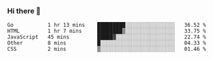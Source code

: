 ### Hi there 👋

<!--
**KLXLjun/KLXLjun** is a ✨ _special_ ✨ repository because its `README.md` (this file) appears on your GitHub profile.

Here are some ideas to get you started:

- 🔭 I’m currently working on ...
- 🌱 I’m currently learning ...
- 👯 I’m looking to collaborate on ...
- 🤔 I’m looking for help with ...
- 💬 Ask me about ...
- 📫 How to reach me: ...
- 😄 Pronouns: ...
- ⚡ Fun fact: ...
-->

<!--START_SECTION:waka-->
```text
Go           1 hr 13 mins    █████████░░░░░░░░░░░░░░░░   36.52 % 
HTML         1 hr 7 mins     ████████▒░░░░░░░░░░░░░░░░   33.75 % 
JavaScript   45 mins         █████▓░░░░░░░░░░░░░░░░░░░   22.74 % 
Other        8 mins          █░░░░░░░░░░░░░░░░░░░░░░░░   04.33 % 
CSS          2 mins          ▒░░░░░░░░░░░░░░░░░░░░░░░░   01.46 % 
```
<!--END_SECTION:waka-->
